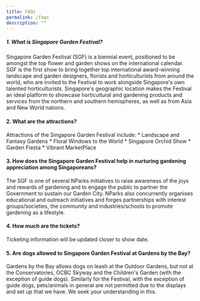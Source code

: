 ```yaml
---
title: FAQs
permalink: /faqs
description: ""
---
```

##### 1. What is Singapore Garden Festival?

Singapore Garden Festival (SGF) is a biennial event, positioned to be amongst the top flower and garden shows on the international calendar. SGF is the first show to bring together top international award-winning landscape and garden designers, florists and horticulturists from around the world, who are invited to the Festival to work alongside Singapore's own talented horticulturists. Singapore's geographic location makes the Festival an ideal platform to showcase horticultural and gardening products and services from the northern and southern hemispheres, as well as from Asia and New World nations.

#### 2. What are the attractions?
Attractions of the Singapore Garden Festival include:
		* Landscape and Fantasy Gardens
		* Floral Windows to the World
		* Singapore Orchid Show
		* Garden Fiesta
		* Vibrant MarketPlace


#### 3. How does the Singapore Garden Festival help in nurturing gardening appreciation among Singaporeans?

The SGF is one of several NParks initiatives to raise awareness of the joys and rewards of gardening and to engage the public to partner the Government to sustain our Garden City. NParks also concurrently organises educational and outreach initiatives and forges partnerships with interest groups/societies, the community and industries/schools to promote gardening as a lifestyle.


#### 4. How much are the tickets?

Ticketing information will be updated closer to show date.



#### 5. Are dogs allowed to Singapore Garden Festival at Gardens by the Bay?

Gardens by the Bay allows dogs on leash at the Outdoor Gardens, but not at the Conservatories, OCBC Skyway and the Children's Garden (with the exception of guide dogs). Similarly for the Festival, with the exception of guide dogs, pets/animals in general are not permitted due to the displays and set up that we have. We seek your understanding in this.